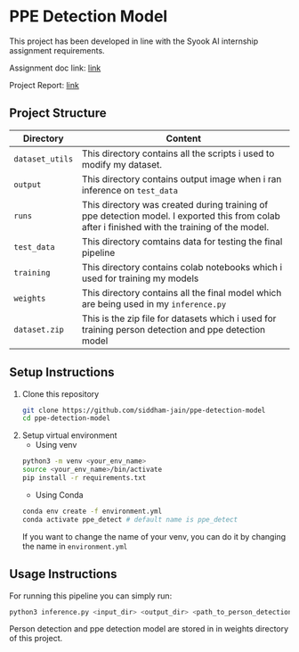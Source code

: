 # PPE Detection Model

This project has been developed in line with the Syook AI internship assignment requirements.

Assignment doc link: [link](!https://github.com/siddham-jain/ppe-detection-model/blob/master/Syook%20-%20AI%20Internship%20-%20Assignment.pdf)

Project Report: [link](!https://github.com/siddham-jain/ppe-detection-model/blob/master/Project_Report_PPE_Detection_Model.pdf)

## Project Structure
| Directory| Content 
|----------|-----
| `dataset_utils` | This directory contains all the scripts i used to modify my dataset. 
| `output` | This directory contains output image when i ran inference on `test_data`
| `runs` | This directory was created during training of ppe detection model. I exported this from colab after i finished with the training of the model.
| `test_data` | This directory comtains data for testing the final pipeline
| `training` | This directory contains colab notebooks which i used for training my models
| `weights` | This directory contains all the final model which are being used in my `inference.py`
| `dataset.zip` | This is the zip file for datasets which i used for training person detection and ppe detection model


## Setup Instructions
1. Clone this repository
    ```bash
    git clone https://github.com/siddham-jain/ppe-detection-model
    cd ppe-detection-model
    ```
2. Setup virtual environment
    - Using venv
    ```bash
    python3 -m venv <your_env_name>
    source <your_env_name>/bin/activate
    pip install -r requirements.txt
    ```
    - Using Conda
    ```bash
    conda env create -f environment.yml
    conda activate ppe_detect # default name is ppe_detect
    ```
    If you want to change the name of your venv, you can do it by changing the name in `environment.yml`
## Usage Instructions
For running this pipeline you can simply run:
```bash
python3 inference.py <input_dir> <output_dir> <path_to_person_detection_model> <path_to_ppe_detection_models>
```
Person detection and ppe detection model are stored in in weights directory of this project.





